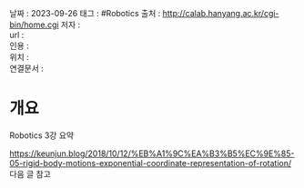 
날짜 : 2023-09-26
태그 :   #Robotics
출처 :   http://calab.hanyang.ac.kr/cgi-bin/home.cgi
저자 :   
url :   
인용 :   
위치 :  
연결문서 :   


# 개요

Robotics 3강 요약

https://keunjun.blog/2018/10/12/%EB%A1%9C%EA%B3%B5%EC%9E%85-05-rigid-body-motions-exponential-coordinate-representation-of-rotation/
다음 글 참고



